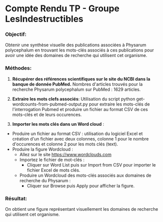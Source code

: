 # Compte Rendu TP - Groupe LesIndestructibles

### **Objectif:** 
Obtenir une synthèse visuelle des publications associées à Physarum polycephalum en trouvant les mots-clés associés à ces publications pour avoir une idée des domaines de recherche qui utilisent cet organisme. 

### **Méthodes:** 
1. **Récupérer des références scientifiques sur le site du NCBI dans la banque de donnée PubMed.** 
Nombres d'articles trouvés pour la recherche Physarum polycephalum sur PubMed : 1629 articles. 

2. **Extraire les mots clefs associés**: 
Utilisation du script python get-wordcounts-from-pubmed-output.py pour extraire les mots-clés de l'interrogation Pubmed et produire un fichier au format CSV de ces mots-clés et de leurs occurences.

3. **Importer les mots clés dans un Word cloud** : 
- Produire un fichier au format CSV : utilisation du logiciel Excel et création d'un fichier avec deux colonnes, colonne 1 pour le nombre d'occurences et colonne 2 pour les mots clés (text).
- Produire la figure Wordcloud :
    - Allez sur le site https://www.wordclouds.com 
    - Importez le fichier de mot-clés : 
        - Cliquer sur Word List puis sur Import from CSV pour importer le fichier Excel de mots clés.  
    - Produire un Wordcloud des mots-clés associés aux domaines de recherche du Physarum : 
        - Cliquer sur Browse puis Apply pour afficher la figure.  

### **Résultat:**
On obtient une figure représentant visuellement les domaines de recherche qui utilisent cet organisme. 


```python

```
